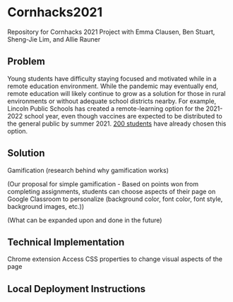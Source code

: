 # Cornhacks2021
Repository for Cornhacks 2021 Project with Emma Clausen, Ben Stuart, Sheng-Jie Lim, and Allie Rauner

## Problem
Young students have difficulty staying focused and motivated while in a remote education environment. While the pandemic may eventually end, remote education will likely continue to grow as a solution for those in rural environments or without adequate school districts nearby. For example, Lincoln Public Schools has created a remote-learning option for the 2021-2022 school year, even though vaccines are expected to be distributed to the general public by summer 2021. [200 students](https://www.klkntv.com/lps-to-launch-new-remote-learning-program/) have already chosen this option.

## Solution
Gamification (research behind why gamification works)

(Our proposal for simple gamification - Based on points won from completing assignments, students can choose aspects of their page on Google Classroom to personalize (background color, font color, font style, background images, etc.))

(What can be expanded upon and done in the future)

## Technical Implementation
Chrome extension
Access CSS properties to change visual aspects of the page

## Local Deployment Instructions